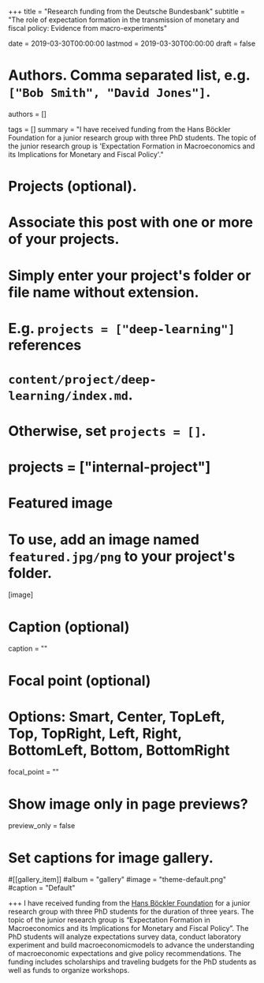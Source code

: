 +++
title = "Research funding from the Deutsche Bundesbank"
subtitle = "The role of expectation formation in the transmission of monetary and fiscal policy:  Evidence from macro-experiments"

date = 2019-03-30T00:00:00
lastmod = 2019-03-30T00:00:00
draft = false

# Authors. Comma separated list, e.g. `["Bob Smith", "David Jones"]`.
authors = []

tags = []
summary = "I have received funding from the Hans Böckler Foundation for a junior research group with three PhD students. The topic of the junior research group is 'Expectation Formation in Macroeconomics and its Implications for Monetary and Fiscal Policy'."

# Projects (optional).
#   Associate this post with one or more of your projects.
#   Simply enter your project's folder or file name without extension.
#   E.g. `projects = ["deep-learning"]` references 
#   `content/project/deep-learning/index.md`.
#   Otherwise, set `projects = []`.
# projects = ["internal-project"]

# Featured image
# To use, add an image named `featured.jpg/png` to your project's folder. 
[image]
  # Caption (optional)
  caption = ""

  # Focal point (optional)
  # Options: Smart, Center, TopLeft, Top, TopRight, Left, Right, BottomLeft, Bottom, BottomRight
  focal_point = ""

  # Show image only in page previews?
  preview_only = false

# Set captions for image gallery.

#[[gallery_item]]
#album = "gallery"
#image = "theme-default.png"
#caption = "Default"

+++
I have received funding from the <a href="https://www.boeckler.de/en/index.htm">Hans Böckler Foundation</a> for a junior research group with three PhD students for the duration of three years. The topic of the junior research group is “Expectation Formation in Macroeconomics and its Implications for Monetary and Fiscal Policy”. The PhD students will analyze expectations survey data, conduct laboratory experiment and build macroeconomicmodels to advance the understanding of macroeconomic expectations and give policy recommendations. The funding includes scholarships and traveling budgets for the PhD students as well as funds to organize workshops.

